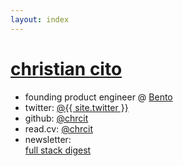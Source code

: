 ```yaml
---
layout: index
---
```


<h1 class="site-title"><a href="{{ site.url }}"><strong>chr</strong>istian <strong>cit</strong>o</a></h1>
<ul class="site-list">
  <li>founding product engineer @ <a target="_blank" href="https://bento.me">Bento</a></li> 
  <li><span>twitter:</span> <a target="_blank" href="https://twitter.com/{{ site.twitter }}">@{{ site.twitter }}</a></li>
  <li><span>github:</span> <a target="_blank" href="https://github.com/chrcit">@chrcit</a></li>
  <li><span>read.cv:</span> <a target="_blank" href="https://read.cv/chrcit">@chrcit</a></li>
  <li>newsletter: <br /> <a target="_blank" href="https://app.mailbrew.com/chrcit/devs-fh98L5BO4g2T">full stack digest</a></li>
</ul>
